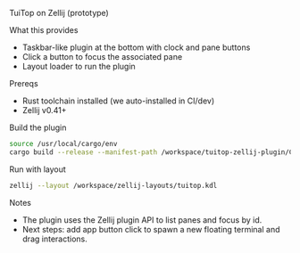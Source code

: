 TuiTop on Zellij (prototype)

What this provides
- Taskbar-like plugin at the bottom with clock and pane buttons
- Click a button to focus the associated pane
- Layout loader to run the plugin

Prereqs
- Rust toolchain installed (we auto-installed in CI/dev)
- Zellij v0.41+

Build the plugin
```bash
source /usr/local/cargo/env
cargo build --release --manifest-path /workspace/tuitop-zellij-plugin/Cargo.toml --target wasm32-wasi
```

Run with layout
```bash
zellij --layout /workspace/zellij-layouts/tuitop.kdl
```

Notes
- The plugin uses the Zellij plugin API to list panes and focus by id.
- Next steps: add app button click to spawn a new floating terminal and drag interactions.
